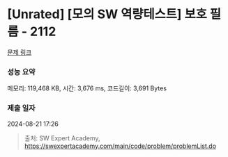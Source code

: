 # [Unrated] [모의 SW 역량테스트] 보호 필름 - 2112 

[문제 링크](https://swexpertacademy.com/main/code/problem/problemDetail.do?contestProbId=AV5V1SYKAaUDFAWu) 

### 성능 요약

메모리: 119,468 KB, 시간: 3,676 ms, 코드길이: 3,691 Bytes

### 제출 일자

2024-08-21 17:26



> 출처: SW Expert Academy, https://swexpertacademy.com/main/code/problem/problemList.do
